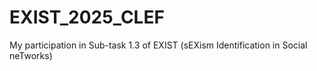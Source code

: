 # EXIST_2025_CLEF
My participation in Sub-task 1.3 of EXIST (sEXism Identification in Social neTworks)
